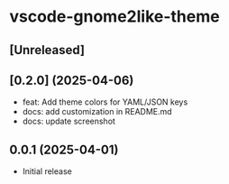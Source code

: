 # vscode-gnome2like-theme

## [Unreleased]

## [0.2.0] (2025-04-06)
- feat: Add theme colors for YAML/JSON keys
- docs: add customization in README.md
- docs: update screenshot

## 0.0.1 (2025-04-01)
- Initial release
